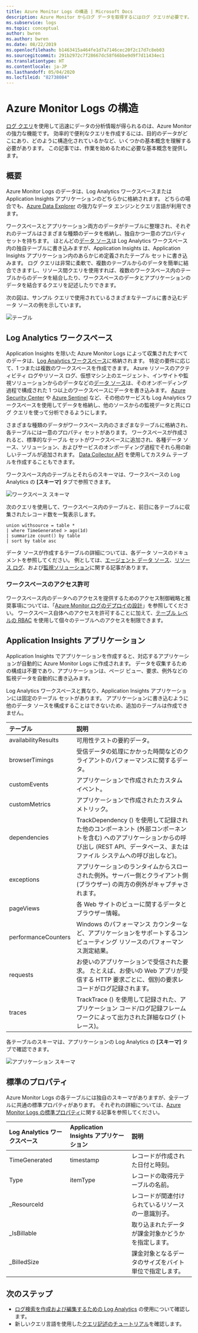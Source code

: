 ```yaml
---
title: Azure Monitor Logs の構造 | Microsoft Docs
description: Azure Monitor からログ データを取得するにはログ クエリが必要です。  この記事では、Azure Monitor で新しいログ クエリを使用する方法と、ログ クエリを作成する前に理解しておく必要がある概念について説明します。
ms.subservice: logs
ms.topic: conceptual
author: bwren
ms.author: bwren
ms.date: 08/22/2019
ms.openlocfilehash: b1463415a464fe1d7a7146cec20f2c17d7c8eb03
ms.sourcegitcommit: 291b2972c7f28667dc58f66bbe9d9f7d11434ec1
ms.translationtype: HT
ms.contentlocale: ja-JP
ms.lasthandoff: 05/04/2020
ms.locfileid: "82738084"
---
```

# <a name="structure-of-azure-monitor-logs"></a>Azure Monitor Logs の構造
[ログ クエリ](log-query-overview.md)を使用して迅速にデータの分析情報が得られるのは、Azure Monitor の強力な機能です。 効率的で便利なクエリを作成するには、目的のデータがどこにあり、どのように構造化されているかなど、いくつかの基本概念を理解する必要があります。 この記事では、作業を始めるために必要な基本概念を提供します。

## <a name="overview"></a>概要
Azure Monitor Logs のデータは、Log Analytics ワークスペースまたは Application Insights アプリケーションのどちらかに格納されます。 どちらの場合でも、[Azure Data Explorer](/azure/data-explorer/) の強力なデータ エンジンとクエリ言語が利用できます。

ワークスペースとアプリケーション両方のデータがテーブルに整理され、それぞれのテーブルはさまざまな種類のデータを格納し、独自かつ一意のプロパティ セットを持ちます。 ほとんどの[データ ソース](../platform/data-sources.md)は Log Analytics ワークスペース内の独自テーブルに書き込みますが、Application Insights は、Application Insights アプリケーション内のあらかじめ定義されたテーブル セットに書き込みます。 ログ クエリは非常に柔軟で、複数のテーブルからのデータを簡単に結合できますし、リソース間クエリを使用すれば、複数のワークスペース内のテーブルからのデータを結合したり、ワークスペースのデータとアプリケーションのデータを結合するクエリを記述したりできます。

次の図は、サンプル クエリで使用されているさまざまなテーブルに書き込むデータ ソースの例を示しています。

![テーブル](media/logs-structure/queries-tables.png)

## <a name="log-analytics-workspace"></a>Log Analytics ワークスペース
Application Insights を除いた Azure Monitor Logs によって収集されたすべてのデータは、[Log Analytics ワークスペース](../platform/manage-access.md)に格納されます。 特定の要件に応じて、1 つまたは複数のワークスペースを作成できます。 Azure リソースのアクティビティ ログやリソース ログ、仮想マシン上のエージェント、インサイトや監視ソリューションからのデータなどの[データ ソース](../platform/data-sources.md)は、そのオンボーディング過程で構成された 1 つ以上のワークスペースにデータを書き込みます。 [Azure Security Center](/azure/security-center/) や [Azure Sentinel](/azure/sentinel/) など、その他のサービスも Log Analytics ワークスペースを使用してデータを格納し、他のソースからの監視データと共にログ クエリを使って分析できるようにします。

さまざまな種類のデータがワークスペース内のさまざまなテーブルに格納され、各テーブルには一意のプロパティ セットがあります。 ワークスペースが作成されると、標準的なテーブル セットがワークスペースに追加され、各種データ ソース、ソリューション、およびサービスのオンボーディング過程でそれら用の新しいテーブルが追加されます。 [Data Collector API](../platform/data-collector-api.md) を使用してカスタム テーブルを作成することもできます。

ワークスペース内のテーブルとそれらのスキーマは、ワークスペースの Log Analytics の **[スキーマ]** タブで参照できます。

![ワークスペース スキーマ](media/scope/workspace-schema.png)

次のクエリを使用して、ワークスペース内のテーブルと、前日に各テーブルに収集されたレコード数を一覧表示します。 

```Kusto
union withsource = table * 
| where TimeGenerated > ago(1d)
| summarize count() by table
| sort by table asc
```
データ ソースが作成するテーブルの詳細については、各データ ソースのドキュメントを参照してください。 例としては、[エージェント データ ソース](../platform/agent-data-sources.md)、[リソース ログ](../platform/diagnostic-logs-schema.md)、および[監視ソリューション](../insights/solutions-inventory.md)に関する記事があります。

### <a name="workspace-permissions"></a>ワークスペースのアクセス許可
ワークスペース内のデータへのアクセスを提供するためのアクセス制御戦略と推奨事項については、「[Azure Monitor ログのデプロイの設計](../platform/design-logs-deployment.md)」を参照してください。 ワークスペース自体へのアクセスを許可することに加えて、[テーブル レベルの RBAC](../platform/manage-access.md#table-level-rbac) を使用して個々のテーブルへのアクセスを制限できます。

## <a name="application-insights-application"></a>Application Insights アプリケーション
Application Insights でアプリケーションを作成すると、対応するアプリケーションが自動的に Azure Monitor Logs に作成されます。 データを収集するための構成は不要であり、アプリケーションは、ページ ビュー、要求、例外などの監視データを自動的に書き込みます。

Log Analytics ワークスペースと異なり、Application Insights アプリケーションには固定のテーブル セットがあります。 アプリケーションに書き込むように他のデータ ソースを構成することはできないため、追加のテーブルは作成できません。 

| テーブル | 説明 | 
|:---|:---|
| availabilityResults   | 可用性テストの要約データ。
| browserTimings      |     受信データの処理にかかった時間などのクライアントのパフォーマンスに関するデータ。
| customEvents        | アプリケーションで作成されたカスタム イベント。
| customMetrics       | アプリケーションで作成されたカスタム メトリック。
| dependencies        | TrackDependency () を使用して記録された他のコンポーネント (外部コンポーネントを含む) へのアプリケーションからの呼び出し (REST API、データベース、またはファイル システムへの呼び出しなど)。 
| exceptions            | アプリケーションのランタイムからスローされた例外。サーバー側とクライアント側 (ブラウザー) の両方の例外がキャプチャされます。
| pageViews           | 各 Web サイトのビューに関するデータとブラウザー情報。
| performanceCounters   | Windows のパフォーマンス カウンターなど、アプリケーションをサポートするコンピューティング リソースのパフォーマンス測定結果。
| requests            | お使いのアプリケーションで受信された要求。 たとえば、お使いの Web アプリが受信する HTTP 要求ごとに、個別の要求レコードがログ記録されます。 
| traces                | TrackTrace () を使用して記録された、アプリケーション コード/ログ記録フレームワークによって出力された詳細なログ (トレース)。


各テーブルのスキーマは、アプリケーションの Log Analytics の **[スキーマ]** タブで確認できます。

![アプリケーション スキーマ](media/scope/application-schema.png)

## <a name="standard-properties"></a>標準のプロパティ
Azure Monitor Logs の各テーブルには独自のスキーマがありますが、全テーブルに共通の標準プロパティがあります。 それぞれの詳細については、[Azure Monitor Logs の標準プロパティ](../platform/log-standard-properties.md)に関する記事を参照してください。

| Log Analytics ワークスペース | Application Insights アプリケーション | 説明 |
|:---|:---|:---|
| TimeGenerated | timestamp  | レコードが作成された日付と時刻。 |
| Type          | itemType   | レコードの取得元テーブルの名前。 |
| _ResourceId   |            | レコードが関連付けられているリソースの一意識別子。 |
| _IsBillable   |            | 取り込まれたデータが課金対象かどうかを指定します。 |
| _BilledSize   |            | 課金対象となるデータのサイズをバイト単位で指定します。 |

## <a name="next-steps"></a>次のステップ
- [ログ検索を作成および編集するための Log Analytics](../log-query/portals.md) の使用について確認します。
- 新しいクエリ言語を使用した[クエリ記述のチュートリアル](../log-query/get-started-queries.md)を確認します。
